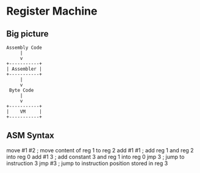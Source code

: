 # Register Machine

## Big picture

    Assembly Code
         |
         v
    +-----------+
    | Assembler |
    +-----------+
         |
         v
     Byte Code
         |
         v
    +-----------+
    |    VM     |
    +-----------+

## ASM Syntax

move    #1 #2   ; move content of reg 1 to reg 2
add     #1 #1   ; add reg 1 and reg 2 into reg 0
add     #1 3    ; add constant 3 and reg 1 into reg 0
jmp     3       ; jump to instruction 3
jmp     #3      ; jump to instruction position stored in reg 3